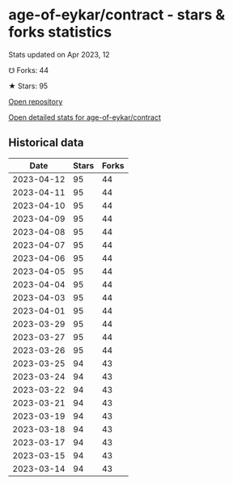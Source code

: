 # age-of-eykar/contract - stars & forks statistics

Stats updated on Apr 2023, 12

☋ Forks: 44

★ Stars: 95

[Open repository](https://github.com/age-of-eykar/contract)

[Open detailed stats for age-of-eykar/contract](https://reviewgithub.com/rep/age-of-eykar/contract)

## Historical data
| Date | Stars | Forks |
|------|-------|-------|
| 2023-04-12 | 95 | 44 | 
| 2023-04-11 | 95 | 44 | 
| 2023-04-10 | 95 | 44 | 
| 2023-04-09 | 95 | 44 | 
| 2023-04-08 | 95 | 44 | 
| 2023-04-07 | 95 | 44 | 
| 2023-04-06 | 95 | 44 | 
| 2023-04-05 | 95 | 44 | 
| 2023-04-04 | 95 | 44 | 
| 2023-04-03 | 95 | 44 | 
| 2023-04-01 | 95 | 44 | 
| 2023-03-29 | 95 | 44 | 
| 2023-03-27 | 95 | 44 | 
| 2023-03-26 | 95 | 44 | 
| 2023-03-25 | 94 | 43 | 
| 2023-03-24 | 94 | 43 | 
| 2023-03-22 | 94 | 43 | 
| 2023-03-21 | 94 | 43 | 
| 2023-03-19 | 94 | 43 | 
| 2023-03-18 | 94 | 43 | 
| 2023-03-17 | 94 | 43 | 
| 2023-03-15 | 94 | 43 | 
| 2023-03-14 | 94 | 43 | 

